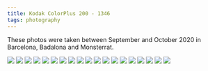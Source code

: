 ```yaml
---
title: Kodak ColorPlus 200 - 1346
tags: photography
---
```



These photos were taken between September and October 2020 in Barcelona, Badalona and Monsterrat.

![](01.jpg)
![](02.jpg)
![](03.jpg)
![](04.jpg)
![](05.jpg)
![](06.jpg)
![](07.jpg)
![](08.jpg)
![](09.jpg)
![](10.jpg)
![](11.jpg)
![](12.jpg)
![](13.jpg)
![](14.jpg)
![](15.jpg)
![](16.jpg)
![](17.jpg)
![](18.jpg)
![](19.jpg)
